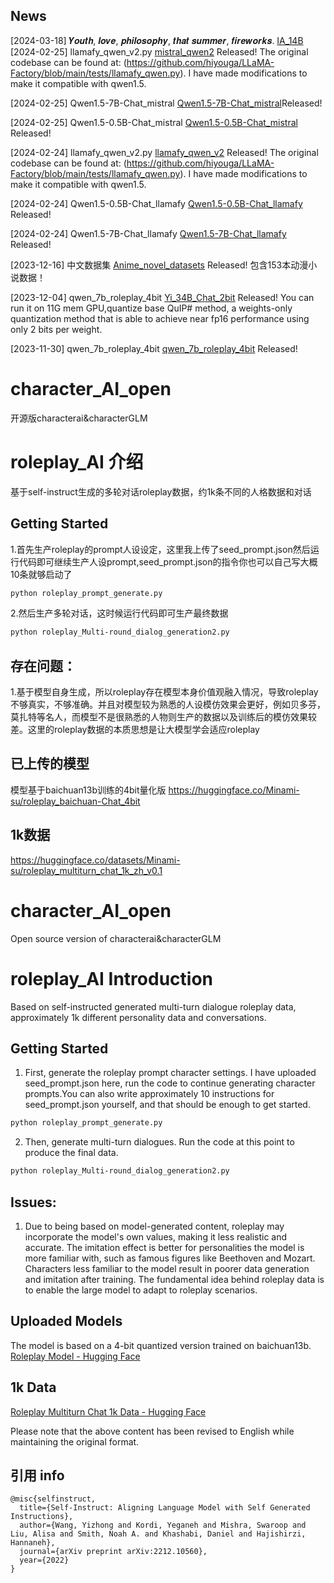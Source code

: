 ## News
[2024-03-18] 𝒀𝒐𝒖𝒕𝒉, 𝒍𝒐𝒗𝒆, 𝒑𝒉𝒊𝒍𝒐𝒔𝒐𝒑𝒉𝒚, 𝒕𝒉𝒂𝒕 𝒔𝒖𝒎𝒎𝒆𝒓, 𝒇𝒊𝒓𝒆𝒘𝒐𝒓𝒌𝒔. [IA_14B](https://huggingface.co/Minami-su/IA_14B)
[2024-02-25] llamafy_qwen_v2.py [mistral_qwen2](https://github.com/Minami-su/character_AI_open/blob/main/mistral_qwen2.py) Released! The original codebase can be found at: 
(https://github.com/hiyouga/LLaMA-Factory/blob/main/tests/llamafy_qwen.py). I have made modifications to make it compatible with qwen1.5.

[2024-02-25] Qwen1.5-7B-Chat_mistral [Qwen1.5-7B-Chat_mistral](https://huggingface.co/Minami-su/Qwen1.5-7B-Chat_mistral)Released! 

[2024-02-25] Qwen1.5-0.5B-Chat_mistral [Qwen1.5-0.5B-Chat_mistral](https://huggingface.co/Minami-su/Qwen1.5-0.5B-Chat_mistral) Released! 

[2024-02-24] llamafy_qwen_v2.py [llamafy_qwen_v2](https://github.com/Minami-su/character_AI_open/blob/main/llamafy_qwen_v2.py) Released! The original codebase can be found at: 
(https://github.com/hiyouga/LLaMA-Factory/blob/main/tests/llamafy_qwen.py). I have made modifications to make it compatible with qwen1.5.

[2024-02-24] Qwen1.5-0.5B-Chat_llamafy [Qwen1.5-0.5B-Chat_llamafy](https://huggingface.co/Minami-su/Qwen1.5-0.5B-Chat_llamafy) Released! 

[2024-02-24] Qwen1.5-7B-Chat_llamafy [Qwen1.5-7B-Chat_llamafy](https://huggingface.co/Minami-su/Qwen1.5-7B-Chat_llamafy) Released! 




[2023-12-16] 中文数据集 [Anime_novel_datasets](https://huggingface.co/datasets/Minami-su/Anime_novel_datasets) Released! 包含153本动漫小说数据！

[2023-12-04] qwen_7b_roleplay_4bit [Yi_34B_Chat_2bit](https://huggingface.co/Minami-su/Yi_34B_Chat_2bit) Released! You can run it on 11G mem GPU,quantize base QuIP# method, a weights-only quantization method that is able to achieve near fp16 performance using only 2 bits per weight.

[2023-11-30] qwen_7b_roleplay_4bit [qwen_7b_roleplay_4bit](https://huggingface.co/Minami-su/qwen_7b_chat_roleplay_4bit) Released! 

# character_AI_open
开源版characterai&characterGLM

# roleplay_AI 介绍
基于self-instruct生成的多轮对话roleplay数据，约1k条不同的人格数据和对话

## Getting Started
1.首先生产roleplay的prompt人设设定，这里我上传了seed_prompt.json然后运行代码即可继续生产人设prompt,seed_prompt.json的指令你也可以自己写大概10条就够启动了
```bash
python roleplay_prompt_generate.py
```
2.然后生产多轮对话，这时候运行代码即可生产最终数据
```bash
python roleplay_Multi-round_dialog_generation2.py
```

## 存在问题：
1.基于模型自身生成，所以roleplay存在模型本身价值观融入情况，导致roleplay不够真实，不够准确。并且对模型较为熟悉的人设模仿效果会更好，例如贝多芬，莫扎特等名人，而模型不是很熟悉的人物则生产的数据以及训练后的模仿效果较差。这里的roleplay数据的本质思想是让大模型学会适应roleplay

## 已上传的模型
模型基于baichuan13b训练的4bit量化版
https://huggingface.co/Minami-su/roleplay_baichuan-Chat_4bit

## 1k数据
https://huggingface.co/datasets/Minami-su/roleplay_multiturn_chat_1k_zh_v0.1


# character_AI_open
Open source version of characterai&characterGLM

# roleplay_AI Introduction
Based on self-instructed generated multi-turn dialogue roleplay data, approximately 1k different personality data and conversations.

## Getting Started
1. First, generate the roleplay prompt character settings. I have uploaded seed_prompt.json here, run the code to continue generating character prompts.You can also write approximately 10 instructions for seed_prompt.json yourself, and that should be enough to get started.
```bash
python roleplay_prompt_generate.py
```
2. Then, generate multi-turn dialogues. Run the code at this point to produce the final data.
```bash
python roleplay_Multi-round_dialog_generation2.py
```

## Issues:
1. Due to being based on model-generated content, roleplay may incorporate the model's own values, making it less realistic and accurate. The imitation effect is better for personalities the model is more familiar with, such as famous figures like Beethoven and Mozart. Characters less familiar to the model result in poorer data generation and imitation after training. The fundamental idea behind roleplay data is to enable the large model to adapt to roleplay scenarios.

## Uploaded Models
The model is based on a 4-bit quantized version trained on baichuan13b.
[Roleplay Model - Hugging Face](https://huggingface.co/Minami-su/roleplay_baichuan-Chat_4bit)

## 1k Data
[Roleplay Multiturn Chat 1k Data - Hugging Face](https://huggingface.co/datasets/Minami-su/roleplay_multiturn_chat_1k_zh_v0.1)

Please note that the above content has been revised to English while maintaining the original format.



## 引用 info
```
@misc{selfinstruct,
  title={Self-Instruct: Aligning Language Model with Self Generated Instructions},
  author={Wang, Yizhong and Kordi, Yeganeh and Mishra, Swaroop and Liu, Alisa and Smith, Noah A. and Khashabi, Daniel and Hajishirzi, Hannaneh},
  journal={arXiv preprint arXiv:2212.10560},
  year={2022}
}
```
